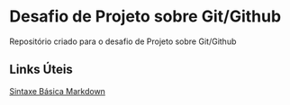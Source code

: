 # Desafio de Projeto sobre Git/Github
Repositório criado para o desafio de Projeto sobre Git/Github

## Links Úteis
[Sintaxe Básica Markdown](https://www.markdownguide.org/basic-syntax/)
